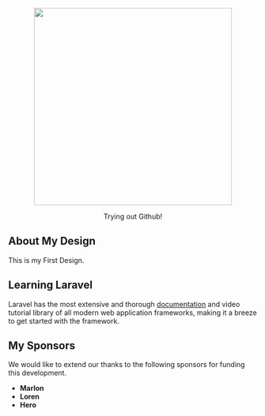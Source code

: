 <p align="center"><img src="https://res.cloudinary.com/dtfbvvkyp/image/upload/v1566331377/laravel-logolockup-cmyk-red.svg" width="400"></p>

<p align="center">
    Trying out Github!
</p>

## About My Design

This is my First Design.

## Learning Laravel

Laravel has the most extensive and thorough [documentation](https://laravel.com/docs) and video tutorial library of all modern web application frameworks, making it a breeze to get started with the framework.


## My Sponsors

We would like to extend our thanks to the following sponsors for funding this development.

- **Marlon**
- **Loren**
- **Hero**


